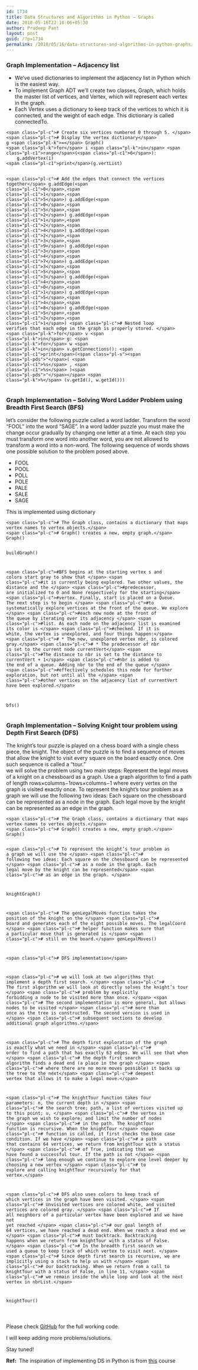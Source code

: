 ```yaml
---
id: 1734
title: Data Structures and Algorithms in Python – Graphs
date: 2018-05-16T22:10:06+05:30
author: Pradeep Pant
layout: post
guid: /?p=1734
permalink: /2018/05/16/data-structures-and-algorithms-in-python-graphs/
---
```

### Graph Implementation &#8211; Adjacency list

  * We&#8217;ve used dictionaries to implement the adjacency list in Python which is the easiest way.
  * To implement Graph ADT we&#8217;ll create two classes, Graph, which holds the master list of vertices, and Vertex, which will represent each vertex in the graph.
  * Each Vertex uses a dictionary to keep track of the vertices to which it is connected, and the weight of each edge. This dictionary is called connectedTo.

<div class="highlight highlight-source-python">
  <pre><code>&lt;span class="pl-c"># Create six vertices numbered 0 through 5. &lt;/span>
&lt;span class="pl-c"># Display the vertex dictionary&lt;/span>
g &lt;span class="pl-k">=&lt;/span> Graph()
&lt;span class="pl-k">for&lt;/span> i &lt;span class="pl-k">in&lt;/span> &lt;span class="pl-c1">range&lt;/span>(&lt;span class="pl-c1">6&lt;/span>):
    g.addVertex(i)
&lt;span class="pl-c1">print&lt;/span>(g.vertList)

&lt;span class="pl-c"># Add the edges that connect the vertices together&lt;/span>
g.addEdge(&lt;span class="pl-c1">0&lt;/span>,&lt;span class="pl-c1">1&lt;/span>,&lt;span class="pl-c1">5&lt;/span>)
g.addEdge(&lt;span class="pl-c1">0&lt;/span>,&lt;span class="pl-c1">5&lt;/span>,&lt;span class="pl-c1">2&lt;/span>)
g.addEdge(&lt;span class="pl-c1">1&lt;/span>,&lt;span class="pl-c1">2&lt;/span>,&lt;span class="pl-c1">4&lt;/span>)
g.addEdge(&lt;span class="pl-c1">2&lt;/span>,&lt;span class="pl-c1">3&lt;/span>,&lt;span class="pl-c1">9&lt;/span>)
g.addEdge(&lt;span class="pl-c1">3&lt;/span>,&lt;span class="pl-c1">4&lt;/span>,&lt;span class="pl-c1">7&lt;/span>)
g.addEdge(&lt;span class="pl-c1">3&lt;/span>,&lt;span class="pl-c1">5&lt;/span>,&lt;span class="pl-c1">3&lt;/span>)
g.addEdge(&lt;span class="pl-c1">4&lt;/span>,&lt;span class="pl-c1">0&lt;/span>,&lt;span class="pl-c1">1&lt;/span>)
g.addEdge(&lt;span class="pl-c1">5&lt;/span>,&lt;span class="pl-c1">4&lt;/span>,&lt;span class="pl-c1">8&lt;/span>)
g.addEdge(&lt;span class="pl-c1">5&lt;/span>,&lt;span class="pl-c1">2&lt;/span>,&lt;span class="pl-c1">1&lt;/span>)
&lt;span class="pl-c"># Nested loop verifies that each edge in the graph is properly stored. &lt;/span>
&lt;span class="pl-k">for&lt;/span> v &lt;span class="pl-k">in&lt;/span> g:
   &lt;span class="pl-k">for&lt;/span> w &lt;span class="pl-k">in&lt;/span> v.getConnections():
       &lt;span class="pl-c1">print&lt;/span>(&lt;span class="pl-s">&lt;span class="pl-pds">"&lt;/span>( &lt;span class="pl-c1">%s&lt;/span> , &lt;span class="pl-c1">%s&lt;/span> )&lt;span class="pl-pds">"&lt;/span>&lt;/span> &lt;span class="pl-k">%&lt;/span> (v.getId(), w.getId()))</code></pre>
</div>

### <a id="user-content-graph-implementation---solving-word-ladder-problem-using-breadth-first-search-bfs" class="anchor" href="https://github.com/ppant/DS-Algos-Python#graph-implementation---solving-word-ladder-problem-using-breadth-first-search-bfs" aria-hidden="true"></a>Graph Implementation &#8211; Solving Word Ladder Problem using Breadth First Search (BFS)</h1> 

let’s consider the following puzzle called a word ladder. Transform the word “FOOL” into the word “SAGE”. In a word ladder puzzle you must make the change occur gradually by changing one letter at a time. At each step you must transform one word into another word, you are not allowed to transform a word into a non-word. The following sequence of words shows one possible solution to the problem posed above.

  * FOOL
  * POOL
  * POLL
  * POLE
  * PALE
  * SALE
  * SAGE

This is implemented using dictionary

<div class="highlight highlight-source-python">
  <pre><code>&lt;span class="pl-c"># The Graph class, contains a dictionary that maps vertex names to vertex objects.&lt;/span>
&lt;span class="pl-c"># Graph() creates a new, empty graph.&lt;/span>
Graph()   

buildGraph()

&lt;span class="pl-c">#BFS begins at the starting vertex s and colors start gray to show that &lt;/span>
&lt;span class="pl-c">#it is currently being explored. Two other values, the distance and the &lt;/span>
&lt;span class="pl-c">#predecessor, are initialized to 0 and None respectively for the starting&lt;/span>
&lt;span class="pl-c">#vertex. Finally, start is placed on a Queue. The next step is to begin &lt;/span>
&lt;span class="pl-c">#to systematically explore vertices at the front of the queue. We explore &lt;/span>
&lt;span class="pl-c">#each new node at the front of the queue by iterating over its adjacency &lt;/span>
&lt;span class="pl-c">#list. As each node on the adjacency list is examined its color is &lt;/span>
&lt;span class="pl-c">#checked. If it is white, the vertex is unexplored, and four things happen:&lt;/span>
&lt;span class="pl-c">#	* The new, unexplored vertex nbr, is colored gray.&lt;/span>
&lt;span class="pl-c">#	* The predecessor of nbr is set to the current node currentVert&lt;/span>
&lt;span class="pl-c">#The distance to nbr is set to the distance to currentVert + 1&lt;/span>
&lt;span class="pl-c">#nbr is added to the end of a queue. Adding nbr to the end of the queue &lt;/span>
&lt;span class="pl-c">#effectively schedules this node for further exploration, but not until all the &lt;/span>
&lt;span class="pl-c">#other vertices on the adjacency list of currentVert have been explored.&lt;/span>

bfs()</code></pre>
</div>

### <a id="user-content-graph-implementation---solving-knight-tour-problem-using-depth-first-search-dfs" class="anchor" href="https://github.com/ppant/DS-Algos-Python#graph-implementation---solving-knight-tour-problem-using-depth-first-search-dfs" aria-hidden="true"></a>Graph Implementation &#8211; Solving Knight tour problem using Depth First Search (DFS)</h1> 

The knight’s tour puzzle is played on a chess board with a single chess piece, the knight. The object of the puzzle is to find a sequence of moves that allow the knight to visit every square on the board exactly once. One such sequence is called a “tour.”  
we will solve the problem using two main steps: Represent the legal moves of a knight on a chessboard as a graph. Use a graph algorithm to find a path of length rows×columns−1rows×columns−1 where every vertex on the graph is visited exactly once. To represent the knight’s tour problem as a graph we will use the following two ideas: Each square on the chessboard can be represented as a node in the graph. Each legal move by the knight can be represented as an edge in the graph.

<div class="highlight highlight-source-python">
  <pre><code>&lt;span class="pl-c"># The Graph class, contains a dictionary that maps vertex names to vertex objects.&lt;/span>
&lt;span class="pl-c"># Graph() creates a new, empty graph.&lt;/span>
Graph()

&lt;span class="pl-c"># To represent the knight’s tour problem as a graph we will use the &lt;/span>
&lt;span class="pl-c"># following two ideas: Each square on the chessboard can be represented &lt;/span>
&lt;span class="pl-c"># as a node in the graph. Each legal move by the knight can be represented&lt;/span>
&lt;span class="pl-c"># as an edge in the graph. &lt;/span>

knightGraph()

&lt;span class="pl-c"># The genLegalMoves function takes the position of the knight on the &lt;/span>
&lt;span class="pl-c"># board and generates each of the eight possible moves. The legalCoord &lt;/span>
&lt;span class="pl-c"># helper function makes sure that a particular move that is generated is &lt;/span>
&lt;span class="pl-c"># still on the board.&lt;/span>
genLegalMoves()

&lt;span class="pl-c"># DFS implementation&lt;/span>
        
&lt;span class="pl-c"># we will look at two algorithms that implement a depth first search. &lt;/span>
&lt;span class="pl-c"># The first algorithm we will look at directly solves the knight’s tour &lt;/span>
&lt;span class="pl-c"># problem by explicitly forbidding a node to be visited more than once. &lt;/span>
&lt;span class="pl-c"># The second implementation is more general, but allows nodes to be visited &lt;/span>
&lt;span class="pl-c"># more than once as the tree is constructed. The second version is used in &lt;/span>
&lt;span class="pl-c"># subsequent sections to develop additional graph algorithms.&lt;/span>

&lt;span class="pl-c"># The depth first exploration of the graph is exactly what we need in &lt;/span>
&lt;span class="pl-c"># order to find a path that has exactly 63 edges. We will see that when &lt;/span>
&lt;span class="pl-c"># the depth first search algorithm finds a dead end (a place in the graph &lt;/span>
&lt;span class="pl-c"># where there are no more moves possible) it backs up the tree to the next&lt;/span>
&lt;span class="pl-c"># deepest vertex that allows it to make a legal move.&lt;/span>
        
&lt;span class="pl-c"># The knightTour function takes four parameters: n, the current depth in &lt;/span>
&lt;span class="pl-c"># the search tree; path, a list of vertices visited up to this point; u, &lt;/span>
&lt;span class="pl-c"># the vertex in the graph we wish to explore; and limit the number of nodes &lt;/span>
&lt;span class="pl-c"># in the path. The knightTour function is recursive. When the knightTour &lt;/span>
&lt;span class="pl-c"># function is called, it first checks the base case condition. If we have &lt;/span>
&lt;span class="pl-c"># a path that contains 64 vertices, we return from knightTour with a status &lt;/span>
&lt;span class="pl-c"># of True, indicating that we have found a successful tour. If the path is not &lt;/span>
&lt;span class="pl-c"># long enough we continue to explore one level deeper by choosing a new vertex &lt;/span>
&lt;span class="pl-c"># to explore and calling knightTour recursively for that vertex.&lt;/span>

&lt;span class="pl-c"># DFS also uses colors to keep track of which vertices in the graph have been visited. &lt;/span>
&lt;span class="pl-c"># Unvisited vertices are colored white, and visited vertices are colored gray. &lt;/span>
&lt;span class="pl-c"># If all neighbors of a particular vertex have been explored and we have not yet reached &lt;/span>
&lt;span class="pl-c"># our goal length of 64 vertices, we have reached a dead end. When we reach a dead end we &lt;/span>
&lt;span class="pl-c"># must backtrack. Backtracking happens when we return from knightTour with a status of False. &lt;/span>
&lt;span class="pl-c"># In the breadth first search we used a queue to keep track of which vertex to visit next. &lt;/span>
&lt;span class="pl-c"># Since depth first search is recursive, we are implicitly using a stack to help us with &lt;/span>
&lt;span class="pl-c"># our backtracking. When we return from a call to knightTour with a status of False, in line 11, &lt;/span>
&lt;span class="pl-c"># we remain inside the while loop and look at the next vertex in nbrList.&lt;/span>

knightTour()

</code></pre>
  
  <p>
    Please check <a href="https://github.com/ppant/DS-Algos-Python">GitHub</a> for the full working code.
  </p>
  
  <p>
    I will keep adding more problems/solutions.
  </p>
  
  <p>
    Stay tuned!
  </p>
  
  <p>
    <strong>Ref: </strong> The inspiration of implementing DS in Python is from <a href="http://interactivepython.org/runestone/static/pythonds/index.html">this</a> course
  </p>
</div>